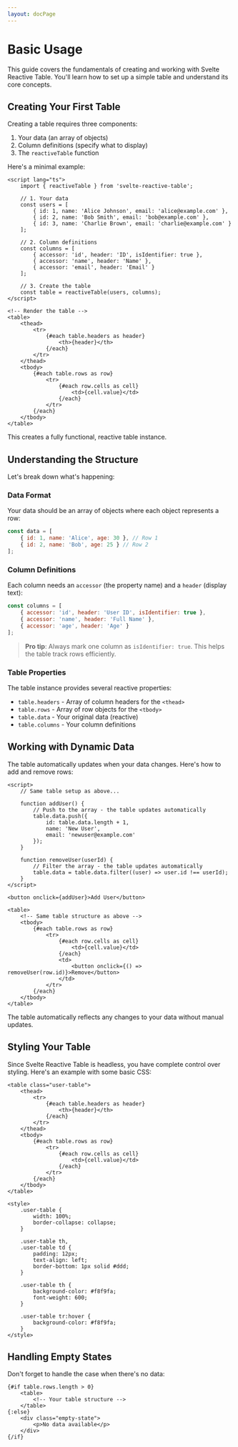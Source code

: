```yaml
---
layout: docPage
---
```


<script lang="ts">
	import { reactiveBreadcrumb } from '$shared/lib/breadcrumb.svelte'
	import { BookOpen } from '@lucide/svelte';

	const breadcrumb = reactiveBreadcrumb();
	breadcrumb.setItems([
		{
			icon: BookOpen, 
			href: '/docs/introduction'
		},
		{
			title: 'Core Concepts',
		},
		{
			title: 'Basic Usage'
		}
	])
</script>

# Basic Usage

This guide covers the fundamentals of creating and working with Svelte Reactive Table. You'll learn how to set up a simple table and understand its core concepts.

## Creating Your First Table

Creating a table requires three components:

1. Your data (an array of objects)
2. Column definitions (specify what to display)
3. The `reactiveTable` function

Here's a minimal example:

```svelte
<script lang="ts">
	import { reactiveTable } from 'svelte-reactive-table';

	// 1. Your data
	const users = [
		{ id: 1, name: 'Alice Johnson', email: 'alice@example.com' },
		{ id: 2, name: 'Bob Smith', email: 'bob@example.com' },
		{ id: 3, name: 'Charlie Brown', email: 'charlie@example.com' }
	];

	// 2. Column definitions
	const columns = [
		{ accessor: 'id', header: 'ID', isIdentifier: true },
		{ accessor: 'name', header: 'Name' },
		{ accessor: 'email', header: 'Email' }
	];

	// 3. Create the table
	const table = reactiveTable(users, columns);
</script>

<!-- Render the table -->
<table>
	<thead>
		<tr>
			{#each table.headers as header}
				<th>{header}</th>
			{/each}
		</tr>
	</thead>
	<tbody>
		{#each table.rows as row}
			<tr>
				{#each row.cells as cell}
					<td>{cell.value}</td>
				{/each}
			</tr>
		{/each}
	</tbody>
</table>
```

This creates a fully functional, reactive table instance.

## Understanding the Structure

Let's break down what's happening:

### Data Format

Your data should be an array of objects where each object represents a row:

```js
const data = [
	{ id: 1, name: 'Alice', age: 30 }, // Row 1
	{ id: 2, name: 'Bob', age: 25 } // Row 2
];
```

### Column Definitions

Each column needs an `accessor` (the property name) and a `header` (display text):

```js
const columns = [
	{ accessor: 'id', header: 'User ID', isIdentifier: true },
	{ accessor: 'name', header: 'Full Name' },
	{ accessor: 'age', header: 'Age' }
];
```

> **Pro tip**: Always mark one column as `isIdentifier: true`. This helps the table track rows efficiently.

### Table Properties

The table instance provides several reactive properties:

- `table.headers` - Array of column headers for the `<thead>`
- `table.rows` - Array of row objects for the `<tbody>`
- `table.data` - Your original data (reactive)
- `table.columns` - Your column definitions

## Working with Dynamic Data

The table automatically updates when your data changes. Here's how to add and remove rows:

```svelte
<script>
	// Same table setup as above...

	function addUser() {
		// Push to the array - the table updates automatically
		table.data.push({
			id: table.data.length + 1,
			name: 'New User',
			email: 'newuser@example.com'
		});
	}

	function removeUser(userId) {
		// Filter the array - the table updates automatically
		table.data = table.data.filter((user) => user.id !== userId);
	}
</script>

<button onclick={addUser}>Add User</button>

<table>
	<!-- Same table structure as above -->
	<tbody>
		{#each table.rows as row}
			<tr>
				{#each row.cells as cell}
					<td>{cell.value}</td>
				{/each}
				<td>
					<button onclick={() => removeUser(row.id)}>Remove</button>
				</td>
			</tr>
		{/each}
	</tbody>
</table>
```

The table automatically reflects any changes to your data without manual updates.

## Styling Your Table

Since Svelte Reactive Table is headless, you have complete control over styling. Here's an example with some basic CSS:

```svelte
<table class="user-table">
	<thead>
		<tr>
			{#each table.headers as header}
				<th>{header}</th>
			{/each}
		</tr>
	</thead>
	<tbody>
		{#each table.rows as row}
			<tr>
				{#each row.cells as cell}
					<td>{cell.value}</td>
				{/each}
			</tr>
		{/each}
	</tbody>
</table>

<style>
	.user-table {
		width: 100%;
		border-collapse: collapse;
	}

	.user-table th,
	.user-table td {
		padding: 12px;
		text-align: left;
		border-bottom: 1px solid #ddd;
	}

	.user-table th {
		background-color: #f8f9fa;
		font-weight: 600;
	}

	.user-table tr:hover {
		background-color: #f8f9fa;
	}
</style>
```

## Handling Empty States

Don't forget to handle the case when there's no data:

```svelte
{#if table.rows.length > 0}
	<table>
		<!-- Your table structure -->
	</table>
{:else}
	<div class="empty-state">
		<p>No data available</p>
	</div>
{/if}
```
